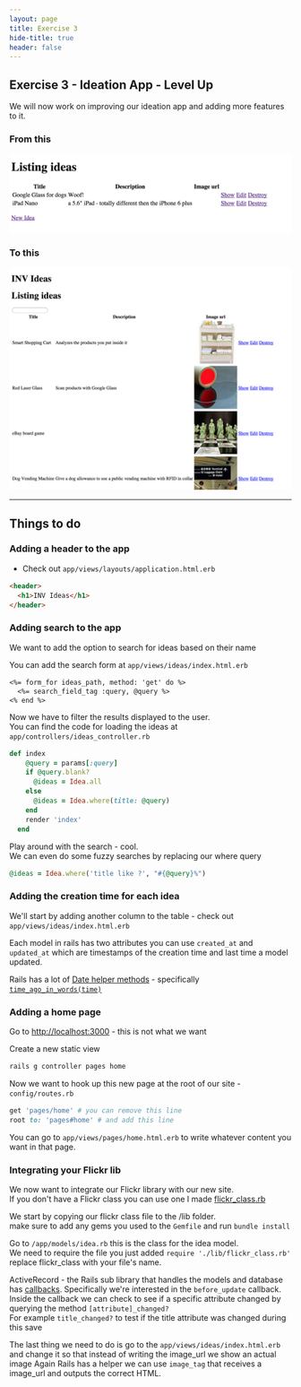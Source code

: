 ```yaml
---
layout: page
title: Exercise 3
hide-title: true
header: false
---
```

## Exercise 3 - Ideation App - Level Up

We will now work on improving our ideation app and adding more features to it.

### From this
<img src='/workshop/v0.png'></img>

### To this
<img src='/workshop/v1.png'></img>

<hr/>

## Things to do

### Adding a header to the app

* Check out `app/views/layouts/application.html.erb`

```html
<header>
  <h1>INV Ideas</h1>
</header>
```

### Adding search to the app

We want to add the option to search for ideas based on their name

You can add the search form at `app/views/ideas/index.html.erb`  

```erb
<%= form_for ideas_path, method: 'get' do %>
  <%= search_field_tag :query, @query %>
<% end %>
```

Now we have to filter the results displayed to the user.  
You can find the code for loading the ideas at `app/controllers/ideas_controller.rb`

```ruby
def index
    @query = params[:query]
    if @query.blank?
      @ideas = Idea.all
    else
      @ideas = Idea.where(title: @query)
    end
    render 'index'
  end
```

Play around with the search - cool.  
We can even do some fuzzy searches by replacing our where query

```ruby
@ideas = Idea.where('title like ?', "#{@query}%")
```

### Adding the creation time for each idea

We'll start by adding another column to the table - check out `app/views/ideas/index.html.erb`

Each model in rails has two attributes you can use `created_at` and `updated_at` which are timestamps of the creation time and last time a model updated.

Rails has a lot of [Date helper methods](http://api.rubyonrails.org/classes/ActionView/Helpers/DateHelper.html) - specifically [`time_ago_in_words(time)`](http://api.rubyonrails.org/classes/ActionView/Helpers/DateHelper.html#method-i-time_ago_in_words)


### Adding a home page

Go to [http://localhost:3000](http://localhost:3000) - this is not what we want

Create a new static view

```sh
rails g controller pages home
```

Now we want to hook up this new page at the root of our site - `config/routes.rb`  

```ruby
get 'pages/home' # you can remove this line
root to: 'pages#home' # and add this line
```

You can go to `app/views/pages/home.html.erb` to write whatever content you want in that page.

### Integrating your Flickr lib

We now want to integrate our Flickr library with our new site.  
If you don't have a Flickr class you can use one I made [flickr_class.rb](/workshop/flickr_class.rb)

We start by copying our flickr class file to the /lib folder.  
make sure to add any gems you used to the `Gemfile` and run `bundle install`

Go to `/app/models/idea.rb` this is the class for the idea model.  
We need to require the file you just added `require './lib/flickr_class.rb'` replace flickr_class with your file's name.

ActiveRecord - the Rails sub library that handles the models and database has [callbacks](http://edgeguides.rubyonrails.org/active_record_callbacks.html).
Specifically we're interested in the `before_update` callback.  
Inside the callback we can check to see if a specific attribute changed by querying the method `[attribute]_changed?`  
For example `title_changed?` to test if the title attribute was changed during this save  

The last thing we need to do is go to the `app/views/ideas/index.html.erb` and change it so that instead of writing the image_url we show an actual image
Again Rails has a helper we can use `image_tag` that receives a image_url and outputs the correct HTML.
